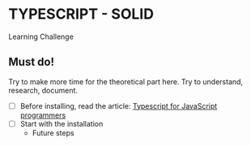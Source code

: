 # TYPESCRIPT - SOLID
Learning Challenge

## Must do!
Try to make more time for the theoretical part here. Try to understand, research, document.

- [ ] Before installing, read the article: [Typescript for JavaScript programmers](https://www.typescriptlang.org/docs/handbook/typescript-in-5-minutes.html)
- [ ] Start with the installation
  - Future steps
